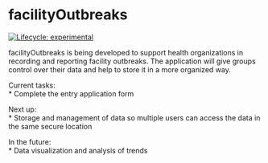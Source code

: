 
<!-- README.md is generated from README.Rmd. Please edit that file -->

# facilityOutbreaks

<!-- badges: start -->

[![Lifecycle:
experimental](https://img.shields.io/badge/lifecycle-experimental-orange.svg)](https://lifecycle.r-lib.org/articles/stages.html#experimental)
<!-- badges: end -->

facilityOutbreaks is being developed to support health organizations in
recording and reporting facility outbreaks. The application will give
groups control over their data and help to store it in a more organized
way.

Current tasks:  
\* Complete the entry application form

Next up:  
\* Storage and management of data so multiple users can access the data
in the same secure location

In the future:  
\* Data visualization and analysis of trends
